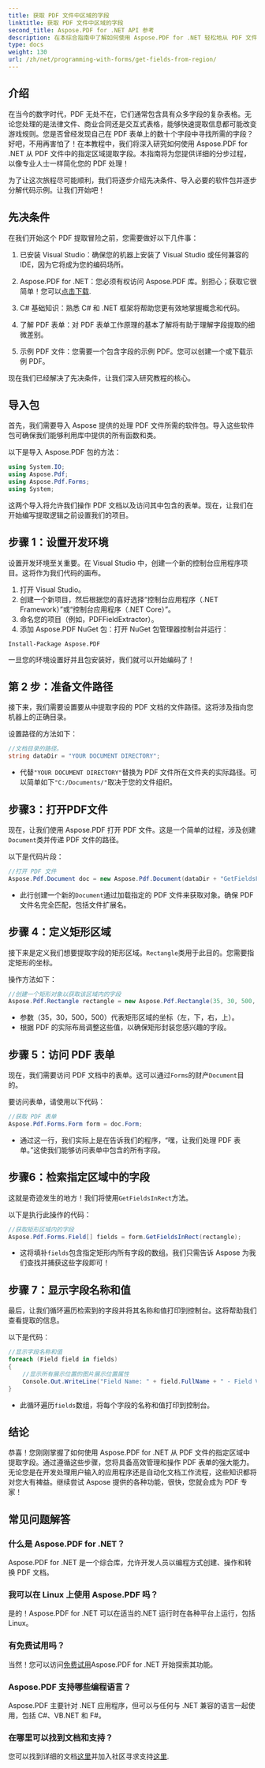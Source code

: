```yaml
---
title: 获取 PDF 文件中区域的字段
linktitle: 获取 PDF 文件中区域的字段
second_title: Aspose.PDF for .NET API 参考
description: 在本综合指南中了解如何使用 Aspose.PDF for .NET 轻松地从 PDF 文件中指定区域提取字段。
type: docs
weight: 130
url: /zh/net/programming-with-forms/get-fields-from-region/
---
```

## 介绍

在当今的数字时代，PDF 无处不在，它们通常包含具有众多字段的复杂表格。无论您处理的是法律文件、商业合同还是交互式表格，能够快速提取信息都可能改变游戏规则。您是否曾经发现自己在 PDF 表单上的数十个字段中寻找所需的字段？好吧，不用再害怕了！在本教程中，我们将深入研究如何使用 Aspose.PDF for .NET 从 PDF 文件中的指定区域提取字段。本指南将为您提供详细的分步过程，以像专业人士一样简化您的 PDF 处理！

为了让这次旅程尽可能顺利，我们将逐步介绍先决条件、导入必要的软件包并逐步分解代码示例。让我们开始吧！

## 先决条件

在我们开始这个 PDF 提取冒险之前，您需要做好以下几件事：

1. 已安装 Visual Studio：确保您的机器上安装了 Visual Studio 或任何兼容的 IDE，因为它将成为您的编码场所。
   
2.  Aspose.PDF for .NET：您必须有权访问 Aspose.PDF 库。别担心；获取它很简单！您可以[点击下载](https://releases.aspose.com/pdf/net/).

3. C# 基础知识：熟悉 C# 和 .NET 框架将帮助您更有效地掌握概念和代码。

4. 了解 PDF 表单：对 PDF 表单工作原理的基本了解将有助于理解字段提取的细微差别。

5. 示例 PDF 文件：您需要一个包含字段的示例 PDF。您可以创建一个或下载示例 PDF。

现在我们已经解决了先决条件，让我们深入研究教程的核心。

## 导入包

首先，我们需要导入 Aspose 提供的处理 PDF 文件所需的软件包。导入这些软件包可确保我们能够利用库中提供的所有函数和类。

以下是导入 Aspose.PDF 包的方法：

```csharp
using System.IO;
using Aspose.Pdf;
using Aspose.Pdf.Forms;
using System;
```

这两个导入将允许我们操作 PDF 文档以及访问其中包含的表单。现在，让我们在开始编写提取逻辑之前设置我们的项目。

## 步骤 1：设置开发环境

设置开发环境至关重要。在 Visual Studio 中，创建一个新的控制台应用程序项目。这将作为我们代码的画布。

1. 打开 Visual Studio。
2. 创建一个新项目，然后根据您的喜好选择“控制台应用程序（.NET Framework）”或“控制台应用程序（.NET Core）”。
3. 命名您的项目（例如，PDFFieldExtractor）。
4. 添加 Aspose.PDF NuGet 包：打开 NuGet 包管理器控制台并运行：
```
Install-Package Aspose.PDF
```

一旦您的环境设置好并且包安装好，我们就可以开始编码了！

## 第 2 步：准备文件路径

接下来，我们需要设置要从中提取字段的 PDF 文档的文件路径。这将涉及指向您机器上的正确目录。

设置路径的方法如下：

```csharp
//文档目录的路径。
string dataDir = "YOUR DOCUMENT DIRECTORY";
```

- 代替`"YOUR DOCUMENT DIRECTORY"`替换为 PDF 文件所在文件夹的实际路径。可以简单如下`"C:/Documents/"`取决于您的文件组织。

## 步骤3：打开PDF文件

现在，让我们使用 Aspose.PDF 打开 PDF 文件。这是一个简单的过程，涉及创建`Document`类并传递 PDF 文件的路径。

以下是代码片段：

```csharp
//打开 PDF 文件
Aspose.Pdf.Document doc = new Aspose.Pdf.Document(dataDir + "GetFieldsFromRegion.pdf");
```

- 此行创建一个新的`Document`通过加载指定的 PDF 文件来获取对象。确保 PDF 文件名完全匹配，包括文件扩展名。

## 步骤 4：定义矩形区域

接下来是定义我们想要提取字段的矩形区域。`Rectangle`类用于此目的。您需要指定矩形的坐标。

操作方法如下：

```csharp
//创建一个矩形对象以获取该区域内的字段
Aspose.Pdf.Rectangle rectangle = new Aspose.Pdf.Rectangle(35, 30, 500, 500);
```

- 参数（35，30，500，500）代表矩形区域的坐标（左，下，右，上）。
- 根据 PDF 的实际布局调整这些值，以确保矩形封装您感兴趣的字段。

## 步骤 5：访问 PDF 表单

现在，我们需要访问 PDF 文档中的表单。这可以通过`Forms`的财产`Document`目的。

要访问表单，请使用以下代码：

```csharp
//获取 PDF 表单
Aspose.Pdf.Forms.Form form = doc.Form;
```

- 通过这一行，我们实际上是在告诉我们的程序，“嘿，让我们处理 PDF 表单。”这使我们能够访问表单中包含的所有字段。

## 步骤6：检索指定区域中的字段

这就是奇迹发生的地方！我们将使用`GetFieldsInRect`方法。

以下是执行此操作的代码：

```csharp
//获取矩形区域内的字段
Aspose.Pdf.Forms.Field[] fields = form.GetFieldsInRect(rectangle);
```

- 这将填补`fields`包含指定矩形内所有字段的数组。我们只需告诉 Aspose 为我们查找并捕获这些字段即可！

## 步骤 7：显示字段名称和值

最后，让我们循环遍历检索到的字段并将其名称和值打印到控制台。这将帮助我们查看提取的信息。

以下是代码：

```csharp
//显示字段名称和值
foreach (Field field in fields)
{
    //显示所有展示位置的图片展示位置属性
    Console.Out.WriteLine("Field Name: " + field.FullName + " - Field Value: " + field.Value);
}
```

- 此循环遍历`fields`数组，将每个字段的名称和值打印到控制台。

## 结论

恭喜！您刚刚掌握了如何使用 Aspose.PDF for .NET 从 PDF 文件的指定区域中提取字段。通过遵循这些步骤，您将具备高效管理和操作 PDF 表单的强大能力。无论您是在开发处理用户输入的应用程序还是自动化文档工作流程，这些知识都将对您大有裨益。继续尝试 Aspose 提供的各种功能，很快，您就会成为 PDF 专家！

## 常见问题解答

### 什么是 Aspose.PDF for .NET？
Aspose.PDF for .NET 是一个综合库，允许开发人员以编程方式创建、操作和转换 PDF 文档。

### 我可以在 Linux 上使用 Aspose.PDF 吗？
是的！Aspose.PDF for .NET 可以在适当的.NET 运行时在各种平台上运行，包括 Linux。

### 有免费试用吗？
当然！您可以访问[免费试用](https://releases.aspose.com/)Aspose.PDF for .NET 开始探索其功能。

### Aspose.PDF 支持哪些编程语言？
Aspose.PDF 主要针对 .NET 应用程序，但可以与任何与 .NET 兼容的语言一起使用，包括 C#、VB.NET 和 F#。

### 在哪里可以找到文档和支持？
您可以找到详细的文档[这里](https://reference.aspose.com/pdf/net/)并加入社区寻求支持[这里](https://forum.aspose.com/c/pdf/10).